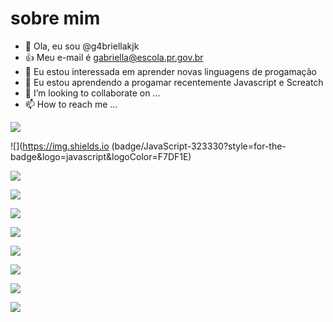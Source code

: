  # sobre mim
- 👋 Ola, eu sou @g4briellakjk
- 👍 Meu e-mail é gabriella@escola.pr.gov.br
- 👀 Eu estou interessada em aprender novas linguagens de progamação
- 🌱 Eu estou aprendendo a progamar recentemente Javascript e Screatch
- 💞️ I’m looking to collaborate on ...
- 📫 How to reach me ...

![](https://img.shields.io/badge/Scratch-4D97FF?style=for-the-badge&logo=Scratch&logoColor=white)

![](https://img.shields.io (badge/JavaScript-323330?style=for-the-badge&logo=javascript&logoColor=F7DF1E)

![](https://img.shields.io/badge/FIFA-B7312F?style=for-the-badge&logo=fifa&logoColor=white)

![](https://img.shields.io/badge/https://img.shields.io/badge/Mocha-8D6748?style=for-the-badge&logo=Mocha&logoColor=whitePlayStation-003791?style=for-the-badge&logo=playstation&logoColor=white)

![](https://img.shields.io/badge/Epic%20Games-313131?style=for-the-badge&logo=Epic%20Games&logoColor=white)

![](https://img.shields.io/badge/Xbox-107C10?style=for-the-badge&logo=xbox&logoColor=white)

![](https://img.shields.https://img.shields.io/badge/iFood-EA1D2C?style=for-the-badge&logo=ifood&logoColor=whiteio/badge/Steam-000000?style=for-the-badge&logo=steam&logoColor=white)

![](https://img.shields.io/badge/Express.js-000000?style=for-the-badge&logo=express&logoColor=white)

![](https://img.shielhttps://img.shields.io/badge/Apollo%20GraphQL-311C87?&style=for-the-badge&logo=Apollo%20GraphQL&logoColor=whiteds.io/badge/Chakra--UI-319795?style=for-the-badge&logo=chakra-ui&logoColor=white)

![](https://img.shields.io/badge/Microsoft-666666?style=for-the-badge&logo=microsoft&logoColor=white)

